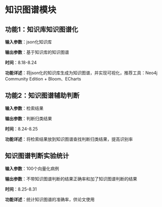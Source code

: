 # 知识图谱模块

## 功能1：知识库知识图谱化

**输入参数**：json化知识库

**输出参数**：基于知识库的知识图谱

**时间**：8.18-8.24

**功能详述**：将json化的知识库生成为知识图谱，并实现可视化，推荐工具：Neo4j Community Edition + Bloom、ECharts


## 功能2：知识图谱辅助判断

**输入参数**：检索结果

**输出参数**：判断归类结果

**时间**：8.24-8.25

**功能详述**：将检索结果放到知识图谱查找判断归类结果，提高识别率


## 知识图谱判断实验统计

**输入参数**：100个向量化病例

**输出参数**：不带知识图谱判断的结果正确率和加了知识图谱判断的结果

**时间**：8.25-8.31

**功能详述**：统计知识图谱的准确率，供论文使用


